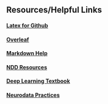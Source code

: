 ## Resources/Helpful Links
#### [Latex for Github](https://www.codecogs.com/latex/eqneditor.php)
#### [Overleaf](www.overleaf.com/project)
#### [Markdown Help](https://guides.github.com/features/mastering-markdown/)
#### [NDD Resources](https://github.com/NeuroDataDesign/resources)
#### [Deep Learning Textbook](https://www.deeplearningbook.org)
#### [Neurodata Practices](https://github.com/neurodata/practices)
#### 
